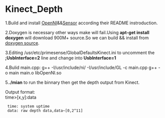 # Kinect_Depth
1.Build and install [OpenNI](https://github.com/OpenNI/OpenNI)&&[Sensor](https://github.com/ruedigerH2/SensorKinect) according their README instroduction.   

2.Doxygen is necessary other ways make will fail.Using **apt-get install doxygen** will download 900M+ source.So we can build && install from [doxygen source](https://github.com/doxygen/doxygen).    

3.Editing /usr/etc/primesense/GlobalDefaultsKinect.ini to uncomment the **;UsbInterface=2** line and change into **UsbInterface=1**   

4.Bulid main.cpp:
  g++ -I/usr/include/ni/ -I/usr/include/GL -c main.cpp
  g++ -o main main.o libOpenNI.so   
  
5.**./mian** to run the binnary then get the depth output from Kinect. 
     
Output format:     
     time>[x,y]:data
     
     time: system uptime
     data: raw depth data,data~[0,2^11]  


